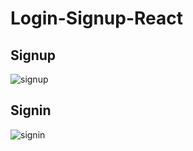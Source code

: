# Login-Signup-React

## Signup

![signup](https://user-images.githubusercontent.com/44171601/131208349-34383852-bc93-4e09-b3b2-f5956177e0cd.PNG)


## Signin

![signin](https://user-images.githubusercontent.com/44171601/131208352-4ea3a276-e1c1-4a36-8434-a73741f79a84.PNG)
